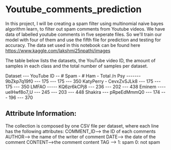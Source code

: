 # Youtube_comments_prediction
In this project, I will be creating a spam filter using multinomial naive bayes algorithm learn, to filter out spam comments from Youtube videos. We have data of labelled youtube comments in five seperate files. So we'll train our model with four of them and use the fifth file for prediction and testing for accuracy. The data set used in this notebook can be found here https://www.kaggle.com/lakshmi25npathi/images

The table below lists the datasets, the YouTube video ID, the amount of samples in each class and the total number of samples per dataset.

Dataset --- YouTube ID -- # Spam - # Ham - Total /n
Psy ------- 9bZkp7q19f0 --- 175 --- 175 --- 350
KatyPerry - CevxZvSJLk8 --- 175 --- 175 --- 350
LMFAO ----- KQ6zr6kCPj8 --- 236 --- 202 --- 438
Eminem ---- uelHwf8o7_U --- 245 --- 203 --- 448
Shakira --- pRpeEdMmmQ0 --- 174 --- 196 --- 370 

## Attribute Information:
The collection is composed by one CSV file per dataset, where each line has the following attributes:
COMMENT_ID--> the ID of each comments
AUTHOR--> the name of the writer of comment
DATE--> the date of the comment 
CONTENT-->the comment content
TAG --> 1: spam  0: not spam 
